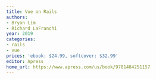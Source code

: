 ```yaml
---
title: Vue on Rails
authors:
- Bryan Lim
- Richard LaFranchi
year: 2019
categories:
- rails
- vue
prices: 'ebook: $24.99, softcover: $32.99'
editor: Apress
home_url: https://www.apress.com/us/book/9781484251157
---
```

